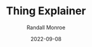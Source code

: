 ---
title: Thing Explainer
book: thing-explainer
author: Randall Monroe
kindle: false
spoilers: false
date: 2022-09-08
---